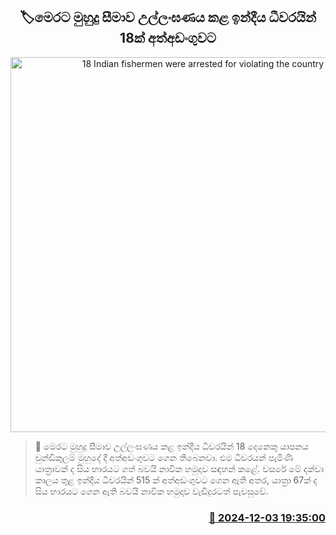 <p align='center'><b><h2 align='center' title='18 Indian fishermen were arrested for violating the country's maritime boundary'>🏷මෙරට මුහුදු සීමාව උල්ලංඝණය කළ ඉන්දීය ධීවරයින් 18ක් අත්අඩංගුවට</h2></b></p>
<p align='center'><img src='https://helakuru.sgp1.cdn.digitaloceanspaces.com/esana/images/lib/arrested2[1].jpg' width='600' alt='18 Indian fishermen were arrested for violating the country's maritime boundary'></p>

>📝 මෙරට මුහුදු සීමාව උල්ලංඝණය කළ ඉන්දීය ධීවරයින් 18 දෙනෙකු යාපනය චුන්ඩිකුලම් මුහුදේ දී අත්අඩංගුවට ගෙන තිබෙනවා.
එම ධීවරයන් පැමිණි යාත්‍රාවක් ද සිය භාරයට ගත් බවයි නාවික හමුදාව සඳහන් කළේ.
වසරේ මේ දක්වා කාලය තුළ ඉන්දීය ධීවරයින් 515 ක් අත්අඩංගුවට ගෙන ඇති අතර, යාත්‍රා 67ක් ද සිය භාරයට ගෙන ඇති බවයි නාවික හමුදාව වැඩිදුරටත් පැවසුවේ.


<h3 align='right'><a href='https://www.helakuru.lk/esana/p/105637/'>📅 2024-12-03 19:35:00</a></h3>
